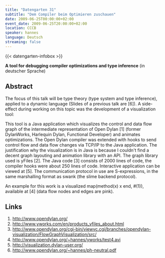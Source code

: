 ```yaml
---
title: "Datengarten 31"
subtitle: "Dem Compiler beim Optimieren zuschauen"
date: 2009-06-25T00:00:00+02:00
event_date: 2009-06-25T20:00:00+02:00
location: CCCB
speaker: hannes
language: Deutsch
streaming: false
---
```

{{< datengarten-infobox >}}

**A tool for debugging compiler optimizations and type inference** (in
deutscher Sprache)

Abstract
--------

The focus of this talk will be type theory (type system and type
inference), applied to a dynamic language (Slides of a previous talk are
\[6\]). A side-effect during working on this topic was the development
of a visualization tool:

This tool is a Java application which visualizes the control and data
flow graph of the intermediate representation of Open Dylan \[1\]
(former DylanWorks, Harlequin Dylan, Functional Developer) and animates
optimizations. The Open Dylan compiler was extended with hooks to send
control flow and data flow changes via TCP/IP to the Java application.
The justification why the visualization is in Java is because I couldn't
find a decent graph layouting and animation library with an API. The
graph library used is yFiles \[2\]. The Java code \[3\] consists of 2000
lines of code, the compiler hooks were about 250 lines of code.
Interactive application can be viewed at \[5\]. The communication
protocol in use are S-expressions, in the same marshalling format as
swank (the slime backend protocol).

An example for this work is a visualized map(method(x) x end, \#(1)),
available at \[4\] (data flow nodes and edges are pink).

Links
-----

1. <http://www.opendylan.org/>
2. <http://www.yworks.com/en/products_yfiles_about.html>
3. <http://www.opendylan.org/cgi-bin/viewvc.cgi/branches/opendylan-visualization/FlowGraphVisualization/src/>
4. <http://www.opendylan.org/~hannes/yworks/test4.avi>
5. <http://visualization.dylan-user.org/>
6. <http://www.opendylan.org/~hannes/ph-neutral.pdf>

